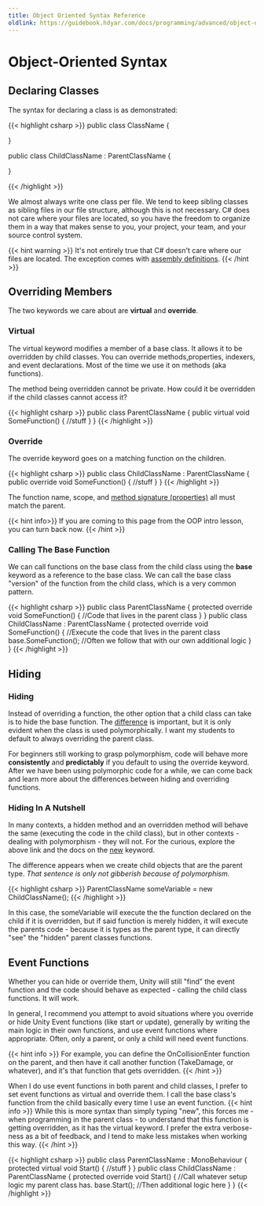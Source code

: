 ```yaml
---
title: Object Oriented Syntax Reference
oldlink: https://guidebook.hdyar.com/docs/programming/advanced/object-oriented-syntax/
---
```

# Object-Oriented Syntax

## Declaring Classes
The syntax for declaring a class is as demonstrated:

{{< highlight csharp >}}
public class ClassName
{

}

public class ChildClassName : ParentClassName
{

}

{{< /highlight >}}

We almost always write one class per file. We tend to keep sibling classes as sibling files in our file structure, although this is not necessary. C# does not care where your files are located, so you have the freedom to organize them in a way that makes sense to you, your project, your team, and your source control system.

{{< hint warning >}}
It's not entirely true that C# doesn't care where our files are located. The exception comes with [assembly definitions](https://docs.unity3d.com/Manual/ScriptCompilationAssemblyDefinitionFiles.html).
{{< /hint >}}

## Overriding Members
The two keywords we care about are **virtual** and **override**.

### Virtual
The virtual keyword modifies a member of a base class. It allows it to be overridden by child classes. You can override methods,properties, indexers, and event declarations. Most of the time we use it on methods (aka functions).

The method being overridden cannot be private. How could it be overridden if the child classes cannot access it?

{{< highlight csharp >}}
public class ParentClassName
{
    public virtual void SomeFunction()
    {
        //stuff
    }
}
{{< /highlight >}}

### Override
The override keyword goes on a matching function on the children.

{{< highlight csharp >}}
public class ChildClassName : ParentClassName
{
    public override void SomeFunction()
    {
        //stuff
    }
}
{{< /highlight >}}

The function name, scope, and [method signature (properties)](https://docs.microsoft.com/en-us/dotnet/csharp/programming-guide/classes-and-structs/methods#method-signatures) all must match the parent.

{{< hint info>}}
If you are coming to this page from the OOP intro lesson, you can turn back now.
{{< /hint >}}

### Calling The Base Function
We can call functions on the base class from the child class using the **base** keyword as a reference to the base class. We can call the base class "version" of the function from the child class, which is a very common pattern. 

{{< highlight csharp >}}
public class ParentClassName
{
    protected override void SomeFunction()
    {
        //Code that lives in the parent class
    }
}
public class ChildClassName : ParentClassName
{
    protected override void SomeFunction()
    {
        //Execute the code that lives in the parent class
        base.SomeFunction();
        //Often we follow that with our own additional logic
    }
}
{{< /highlight >}}

## Hiding
### Hiding
Instead of overriding a function, the other option that a child class can take is to hide the base function. The [difference](https://docs.microsoft.com/en-us/dotnet/csharp/programming-guide/classes-and-structs/knowing-when-to-use-override-and-new-keywords) is important, but it is only evident when the class is used polymorphically. I want my students to default to always overriding the parent class.

For beginners still working to grasp polymorphism, code will behave more **consistently** and **predictably** if you default to using the override keyword. After we have been using polymorphic code for a while, we can come back and learn more about the differences between hiding and overriding functions.

### Hiding In A Nutshell
In many contexts, a hidden method and an overridden method will behave the same (executing the code in the child class), but in other contexts - dealing with polymorphism - they will not. For the curious, explore the above link and the docs on the [new](https://docs.microsoft.com/en-us/dotnet/csharp/language-reference/keywords/new-modifier) keyword.

The difference appears when we create child objects that are the parent type. _That sentence is only not gibberish because of polymorphism._

{{< highlight csharp >}}
ParentClassName someVariable = new ChildClassName();
{{< /highlight >}}

In this case, the someVariable will execute the the function declared on the child if it is overridden, but if said function is merely hidden, it will execute the parents code - because it is types as the parent type, it can directly "see" the "hidden" parent classes functions. 

## Event Functions
Whether you can hide or override them, Unity will still "find" the event function and the code should behave as expected - calling the child class functions. It will work.

In general, I recommend you attempt to avoid situations where you override or hide Unity Event functions (like start or update), generally by writing the main logic in their own functions, and use event functions where appropriate. Often, only a parent, or only a child will need event functions. 

{{< hint info >}}
For example, you can define the OnCollisionEnter function on the parent, and then have it call another function (TakeDamage, or whatever), and it's that function that gets overridden.
{{< /hint >}}

When I do use event functions in both parent and child classes, I prefer to set event functions as virtual and override them. I call the base class's function from the child basically every time I use an event function. 
{{< hint info >}}
While this is more syntax than simply typing "new", this forces me - when programming in the parent class - to understand that this function is getting overridden, as it has the virtual keyword. I prefer the extra verbose-ness as a bit of feedback, and I tend to make less mistakes when working this way.
{{< /hint >}}

{{< highlight csharp >}}
public class ParentClassName : MonoBehaviour
{
    protected virtual void Start()
    {
        //stuff
    }
}
public class ChildClassName : ParentClassName
{
    protected override void Start()
    {
        //Call whatever setup logic my parent class has.
        base.Start();
        //Then additional logic here
    }
}
{{< /highlight >}}
